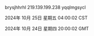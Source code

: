 brysjhhrhl 219.139.199.238 yqqlmgsycl

2024年 10月 25日 星期五 04:00:02 CST

2024年 10月 24日 星期四 20:00:02 GMT
